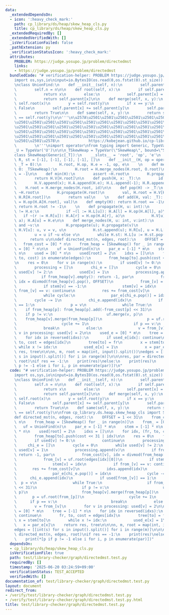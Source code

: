 ```yaml
---
data:
  _extendedDependsOn:
  - icon: ':heavy_check_mark:'
    path: cp_library/ds/heap/skew_heap_cls.py
    title: cp_library/ds/heap/skew_heap_cls.py
  _extendedRequiredBy: []
  _extendedVerifiedWith: []
  _isVerificationFailed: false
  _pathExtension: py
  _verificationStatusIcon: ':heavy_check_mark:'
  attributes:
    PROBLEM: https://judge.yosupo.jp/problem/directedmst
    links:
    - https://judge.yosupo.jp/problem/directedmst
  bundledCode: "# verification-helper: PROBLEM https://judge.yosupo.jp/problem/directedmst\n\
    import os,sys,io\ninput=io.BytesIO(os.read(0,os.fstat(0).st_size)).readline\n\n\
    \nclass UnionFind:\n    def __init__(self, n):\n        self.parent = [-1] * n\n\
    \        self.n = n\n\n    def root(self, x):\n        if self.parent[x] < 0:\n\
    \            return x\n        else:\n            self.parent[x] = self.root(self.parent[x])\n\
    \            return self.parent[x]\n\n    def merge(self, x, y):\n        x =\
    \ self.root(x)\n        y = self.root(y)\n        if x == y:\n            return\
    \ False\n        self.parent[x] += self.parent[y]\n        self.parent[y] = x\n\
    \        return True\n\n    def same(self, x, y):\n        return self.root(x)\
    \ == self.root(y)\n\n'''\n\u257A\u2501\u2501\u2501\u2501\u2501\u2501\u2501\u2501\
    \u2501\u2501\u2501\u2501\u2501\u2501\u2501\u2501\u2501\u2501\u2501\u2501\u2501\
    \u2501\u2501\u2501\u2501\u2501\u2501\u2501\u2501\u2501\u2501\u2501\u2501\u2501\
    \u2501\u2501\u2501\u2501\u2501\u2501\u2501\u2501\u2501\u2501\u2501\u2501\u2501\
    \u2501\u2501\u2501\u2501\u2501\u2501\u2501\u2501\u2501\u2501\u2501\u2501\u2501\
    \u2501\u2501\u2578\n             https://kobejean.github.io/cp-library       \
    \        \n'''\nimport operator\nfrom typing import Generic, TypeVar\n_T = TypeVar('T')\n\
    _U = TypeVar('U')\n\n\n_TSkewHeap = TypeVar(\"SkewHeap\", bound=\"SkewHeap\")\n\
    class SkewHeap(Generic[_T]):\n    __slots__ = 'root', 'op', 'e'\n    V, A, L,\
    \ R, st = [-1], [-1], [-1], [-1], []\n    def __init__(H, op = operator.add, e:\
    \ _T = 0):\n        H.root, H.op, H.e = -1, op, e\n    \n    def merge(H: _TSkewHeap,\
    \ O: _TSkewHeap):\n        H.root = H.merge_nodes(H.root, O.root)\n        O.root\
    \ = -1\n\n    def min(H):\n        assert ~H.root\n        H.propagate(H.root)\n\
    \        return H.V[H.root]\n\n    def push(H, x: _T):\n        id = len(H.V)\n\
    \        H.V.append(x); H.A.append(H.e); H.L.append(-1); H.R.append(-1)\n    \
    \    H.root = H.merge_nodes(H.root, id)\n\n    def pop(H) -> _T:\n        assert\
    \ ~H.root\n        H.propagate(H.root)\n        val, H.root = H.V[H.root], H.merge_nodes(H.L[H.root],\
    \ H.R[H.root])\n        return val\n    \n    def add(H, val: _T): H.A[H.root]\
    \ = H.op(H.A[H.root], val)\n    def empty(H): return H.root == -1\n    def __bool__(H):\
    \ return H.root != -1\n    \n    def propagate(H, u: int):\n        if (a := H.A[u])\
    \ != H.e:\n            if ~(l := H.L[u]): H.A[l] = H.op(H.A[l], a)\n         \
    \   if ~(r := H.R[u]): H.A[r] = H.op(H.A[r], a)\n            H.V[u] = H.op(H.V[u],\
    \ a); H.A[u] = H.e\n\n    def merge_nodes(H, u: int, v:int):\n        while ~u\
    \ and ~v:\n            H.propagate(u); H.propagate(v)\n            if H.V[v] <\
    \ H.V[u]: u, v = v, u\n            H.st.append(u); H.R[u], u = H.L[u], H.R[u]\n\
    \        u = u if ~u else v\n        while H.st: H.L[u := H.st.pop()] = u\n  \
    \      return u\n\ndef directed_mst(n, edges, root):\n    OFFSET = 1 << 31\n \
    \   from_cost = [0] * n\n    from_heap = [SkewHeap() for _ in range(n)]\n    from_\
    \ = [0] * n\n\n    uf = UnionFind(n)\n    par_e = [-1] * m\n    stem = [-1] *\
    \ n\n    used = [0] * n\n    used[root] = 2\n    idxs = []\n\n    for idx, (fr,\
    \ to, cost) in enumerate(edges):\n        from_heap[to].push(cost << 31 | idx)\n\
    \n    res = 0\n    for v in range(n):\n        if used[v] != 0:\n            continue\n\
    \        processing = []\n        chi_e = []\n        cycle = 0\n        while\
    \ used[v] != 2:\n            used[v] = 1\n            processing.append(v)\n \
    \           if from_heap[v].empty(): return -1, par\n            from_cost[v],\
    \ idx = divmod(from_heap[v].pop(), OFFSET)\n            from_[v] = uf.root(edges[idx][0])\n\
    \            if stem[v] == -1:\n                stem[v] = idx\n            if\
    \ from_[v] == v: continue\n            res += from_cost[v]\n            idxs.append(idx)\n\
    \            while cycle:\n                par_e[chi_e.pop()] = idx\n        \
    \        cycle -= 1\n            chi_e.append(idx)\n            if used[from_[v]]\
    \ == 1:\n                p = v\n                while True:\n                \
    \    if from_heap[p]: from_heap[p].add(-from_cost[p] << 31)\n                \
    \    if p != v:\n                        uf.merge(v, p)\n                    \
    \    from_heap[v].merge(from_heap[p])\n                    p = uf.root(from_[p])\n\
    \                    cycle += 1\n                    if p == v:\n            \
    \            break\n            else:\n                v = from_[v]\n        for\
    \ v in processing: used[v] = 2\n\n    used_e = [0] * m\n    tree = [-1] * n\n\
    \    for idx in reversed(idxs):\n        if used_e[idx]: continue\n        fr,\
    \ to, cost = edges[idx]\n        tree[to] = fr\n        x = stem[to]\n       \
    \ while x != idx:\n            used_e[x] = 1\n            x = par_e[x]\n    return\
    \ res, tree\n\n\nn, m, root = map(int, input().split())\nedges = [[int(s) for\
    \ s in input().split()] for i in range(m)]\n\n\nres, par = directed_mst(n, edges,\
    \ root)\nif res == -1:\n    print(res)\nelse:\n    print(res)\n    print(*[p if\
    \ p != -1 else i for i, p in enumerate(par)])\n"
  code: "# verification-helper: PROBLEM https://judge.yosupo.jp/problem/directedmst\n\
    import os,sys,io\ninput=io.BytesIO(os.read(0,os.fstat(0).st_size)).readline\n\n\
    \nclass UnionFind:\n    def __init__(self, n):\n        self.parent = [-1] * n\n\
    \        self.n = n\n\n    def root(self, x):\n        if self.parent[x] < 0:\n\
    \            return x\n        else:\n            self.parent[x] = self.root(self.parent[x])\n\
    \            return self.parent[x]\n\n    def merge(self, x, y):\n        x =\
    \ self.root(x)\n        y = self.root(y)\n        if x == y:\n            return\
    \ False\n        self.parent[x] += self.parent[y]\n        self.parent[y] = x\n\
    \        return True\n\n    def same(self, x, y):\n        return self.root(x)\
    \ == self.root(y)\n\nfrom cp_library.ds.heap.skew_heap_cls import SkewHeap\n\n\
    def directed_mst(n, edges, root):\n    OFFSET = 1 << 31\n    from_cost = [0] *\
    \ n\n    from_heap = [SkewHeap() for _ in range(n)]\n    from_ = [0] * n\n\n \
    \   uf = UnionFind(n)\n    par_e = [-1] * m\n    stem = [-1] * n\n    used = [0]\
    \ * n\n    used[root] = 2\n    idxs = []\n\n    for idx, (fr, to, cost) in enumerate(edges):\n\
    \        from_heap[to].push(cost << 31 | idx)\n\n    res = 0\n    for v in range(n):\n\
    \        if used[v] != 0:\n            continue\n        processing = []\n   \
    \     chi_e = []\n        cycle = 0\n        while used[v] != 2:\n           \
    \ used[v] = 1\n            processing.append(v)\n            if from_heap[v].empty():\
    \ return -1, par\n            from_cost[v], idx = divmod(from_heap[v].pop(), OFFSET)\n\
    \            from_[v] = uf.root(edges[idx][0])\n            if stem[v] == -1:\n\
    \                stem[v] = idx\n            if from_[v] == v: continue\n     \
    \       res += from_cost[v]\n            idxs.append(idx)\n            while cycle:\n\
    \                par_e[chi_e.pop()] = idx\n                cycle -= 1\n      \
    \      chi_e.append(idx)\n            if used[from_[v]] == 1:\n              \
    \  p = v\n                while True:\n                    if from_heap[p]: from_heap[p].add(-from_cost[p]\
    \ << 31)\n                    if p != v:\n                        uf.merge(v,\
    \ p)\n                        from_heap[v].merge(from_heap[p])\n             \
    \       p = uf.root(from_[p])\n                    cycle += 1\n              \
    \      if p == v:\n                        break\n            else:\n        \
    \        v = from_[v]\n        for v in processing: used[v] = 2\n\n    used_e\
    \ = [0] * m\n    tree = [-1] * n\n    for idx in reversed(idxs):\n        if used_e[idx]:\
    \ continue\n        fr, to, cost = edges[idx]\n        tree[to] = fr\n       \
    \ x = stem[to]\n        while x != idx:\n            used_e[x] = 1\n         \
    \   x = par_e[x]\n    return res, tree\n\n\nn, m, root = map(int, input().split())\n\
    edges = [[int(s) for s in input().split()] for i in range(m)]\n\n\nres, par =\
    \ directed_mst(n, edges, root)\nif res == -1:\n    print(res)\nelse:\n    print(res)\n\
    \    print(*[p if p != -1 else i for i, p in enumerate(par)])"
  dependsOn:
  - cp_library/ds/heap/skew_heap_cls.py
  isVerificationFile: true
  path: test/library-checker/graph/directedmst.test.py
  requiredBy: []
  timestamp: '2025-06-20 03:24:59+09:00'
  verificationStatus: TEST_ACCEPTED
  verifiedWith: []
documentation_of: test/library-checker/graph/directedmst.test.py
layout: document
redirect_from:
- /verify/test/library-checker/graph/directedmst.test.py
- /verify/test/library-checker/graph/directedmst.test.py.html
title: test/library-checker/graph/directedmst.test.py
---
```

